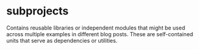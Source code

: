# subprojects

Contains reusable libraries or independent modules that might be used across multiple examples in different blog posts. These are self-contained units that serve as dependencies or utilities.